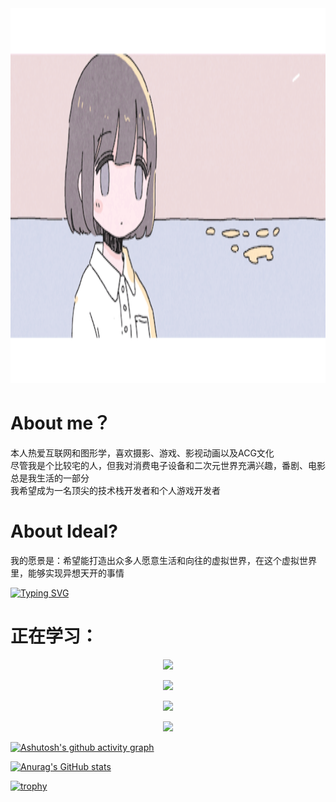<img src="/img/19.gif" alt="alt text" width="100%" height="600px">



# About me？

<p>本人热爱互联网和图形学，喜欢摄影、游戏、影视动画以及ACG文化<br>
尽管我是个比较宅的人，但我对消费电子设备和二次元世界充满兴趣，番剧、电影总是我生活的一部分<br>
我希望成为一名顶尖的技术栈开发者和个人游戏开发者</p>


# About Ideal?
我的愿景是：希望能打造出众多人愿意生活和向往的虚拟世界，在这个虚拟世界里，能够实现异想天开的事情

<a href="https://git.io/typing-svg"><img src="https://readme-typing-svg.demolab.com?font=Fira+Code&size=26&pause=1000&color=D97CF7&center=true&width=462&lines=%E5%B8%8C%E6%9C%9B%E4%BD%A0%E8%AF%BB%E5%88%B0%E8%BF%99%E5%8F%A5%E8%AF%9D%E7%9A%84%E6%97%B6%E5%80%99%E8%83%BD%E6%B0%B8%E8%BF%9C%E5%BC%80%E5%BF%83%EF%BC%81" alt="Typing SVG" /></a>



<!-- 技术栈图标 -->
<h1>正在学习：</h1>
<p align="center">
  <a href="https://skillicons.dev">
    <img src="https://skillicons.dev/icons?i=c,cpp,cs,java,python,go,js,html,css,ts" />
  </a>
</p>
<p align="center">
  <a href="https://skillicons.dev">
    <img src="https://skillicons.dev/icons?i=git,github,idea,clion,pycharm,webstorm,rider,visualstudio,vscode,linux,windows,ubuntu" />
  </a>
</p>
<p align="center">
  <a href="https://skillicons.dev">
    <img src="https://skillicons.dev/icons?i=npm,nodejs,cmake,dotnet,nginx,mysql,redis,docker,maven,qt" />
  </a>
</p>

<p align="center">
  <a href="https://skillicons.dev">
    <img src="https://skillicons.dev/icons?i=pr,ae,au,ps,godot,unreal,unity,blender" />
  </a>
</p>

[![Ashutosh's github activity graph](https://github-readme-activity-graph.vercel.app/graph?username=EchoLumi&bg_color=bdd1ff&color=a37ba0&line=9e4c98&point=000000&area=true&hide_border=true)](https://github.com/ashutosh00710/github-readme-activity-graph)

[![Anurag's GitHub stats](https://github-readme-stats.vercel.app/api?username=EchoLumi)](https://github.com/anuraghazra/github-readme-stats)

[![trophy](https://github-profile-trophy.vercel.app/?username=ryo-ma&theme=onedark)](https://github.com/ryo-ma/github-profile-trophy)

